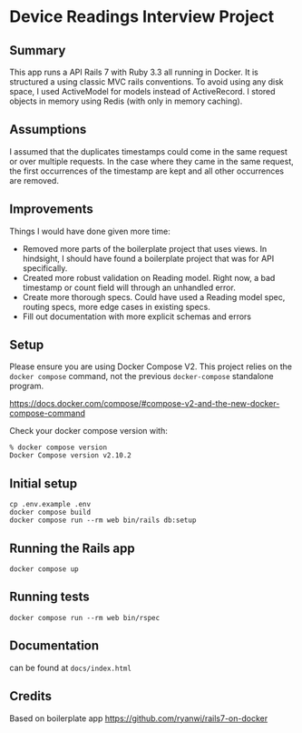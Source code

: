# Device Readings Interview Project


## Summary
This app runs a API Rails 7 with Ruby 3.3 all running in Docker. It is structured a using classic MVC rails conventions. 
To avoid using any disk space, I used ActiveModel for models instead of ActiveRecord. I stored objects in memory using Redis (with only in memory caching).

## Assumptions
I assumed that the duplicates timestamps could come in the same request or over multiple requests. In the case where they came in the same request, the first occurrences of the timestamp are kept and all other occurrences are removed.  

## Improvements
Things I would have done given more time:
- Removed more parts of the boilerplate project that uses views. In hindsight, I should have found a boilerplate project that was for API specifically.
- Created more robust validation on Reading model. Right now, a bad timestamp or count field will through an unhandled error.
- Create more thorough specs. Could have used a Reading model spec, routing specs, more edge cases in existing specs.
- Fill out documentation with more explicit schemas and errors
## Setup

Please ensure you are using Docker Compose V2. This project relies on the `docker compose` command, not the previous `docker-compose` standalone program.

https://docs.docker.com/compose/#compose-v2-and-the-new-docker-compose-command

Check your docker compose version with:
```
% docker compose version
Docker Compose version v2.10.2
```

## Initial setup
```
cp .env.example .env
docker compose build
docker compose run --rm web bin/rails db:setup
```

## Running the Rails app
```
docker compose up
```

## Running tests
```
docker compose run --rm web bin/rspec
```

## Documentation
can be found at `docs/index.html`

## Credits
 Based on boilerplate app <https://github.com/ryanwi/rails7-on-docker>